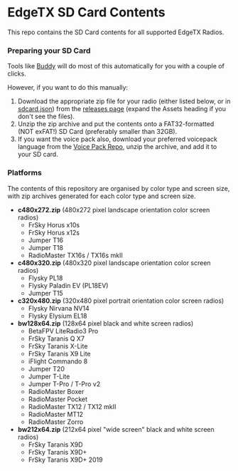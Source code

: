 # EdgeTX SD Card Contents

This repo contains the SD Card contents for all supported EdgeTX Radios.

### Preparing your SD Card

Tools like [Buddy](https://buddy.edgetx.org) will do most of this automatically for you with a couple of clicks. 

However, if you want to do this manually:
1. Download the appropriate zip file for your radio (either listed below, or in [sdcard.json](https://github.com/EdgeTX/edgetx-sdcard/blob/master/sdcard.json)) from the [releases page](https://github.com/EdgeTX/edgetx-sdcard/releases) (expand the Assets heading if you don't see the files). 
2. Unzip the zip archive and put the contents onto a FAT32-formatted (NOT exFAT!) SD Card (preferably smaller than 32GB). 
3. If you want the voice pack also, download your preferred voicepack language from the [Voice Pack Repo](https://github.com/EdgeTX/edgetx-sdcard-sounds/releases), unzip the archive, and add it to your SD card. 

### Platforms

The contents of this repository are organised by color type and screen size, with zip archives generated for each color type and screen size.

- **c480x272.zip** (480x272 pixel landscape orientation color screen radios)
    - FrSky Horus x10s
    - FrSky Horus x12s
    - Jumper T16
    - Jumper T18
    - RadioMaster TX16s / TX16s mkII
- **c480x320.zip** (480x320 pixel landscape orientation color screen radios)
    - Flysky PL18
    - Flysky Paladin EV (PL18EV)
    - Jumper T15
- **c320x480.zip** (320x480 pixel portrait orientation color screen radios)
    - Flysky Nirvana NV14
    - Flysky Elysium EL18
- **bw128x64.zip** (128x64 pixel black and white screen radios)
    - BetaFPV LiteRadio3 Pro
    - FrSky Taranis Q X7
    - FrSky Taranis X-Lite
    - FrSky Taranis X9 Lite
    - iFlight Commando 8
    - Jumper T20
    - Jumper T-Lite
    - Jumper T-Pro / T-Pro v2
    - RadioMaster Boxer
    - RadioMaster Pocket
    - RadioMaster TX12 / TX12 mkII
    - RadioMaster MT12
    - RadioMaster Zorro
- **bw212x64.zip** (212x64 pixel "wide screen" black and white screen radios)
    - FrSky Taranis X9D
    - FrSky Taranis X9D+
    - FrSky Taranis X9D+ 2019
